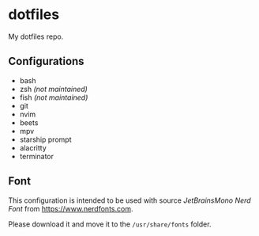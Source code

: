 # dotfiles

My dotfiles repo.

## Configurations

- bash
- zsh _(not maintained)_
- fish _(not maintained)_
- git
- nvim
- beets
- mpv
- starship prompt
- alacritty
- terminator

## Font

This configuration is intended to be used with source 
_JetBrainsMono Nerd Font_ from https://www.nerdfonts.com.

Please download it and move it to the `/usr/share/fonts` folder.

